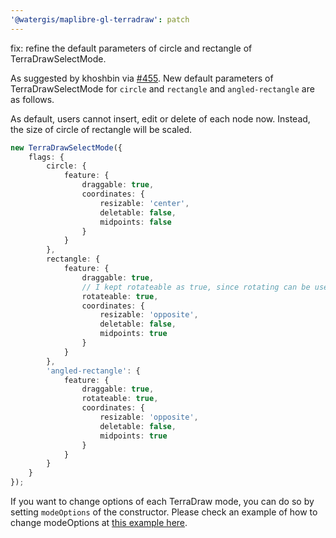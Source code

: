 ```yaml
---
'@watergis/maplibre-gl-terradraw': patch
---
```


fix: refine the default parameters of circle and rectangle of TerraDrawSelectMode.

As suggested by khoshbin via [#455](https://github.com/watergis/maplibre-gl-terradraw/issues/455). New default parameters of TerraDrawSelectMode for `circle` and `rectangle` and `angled-rectangle` are as follows.

As default, users cannot insert, edit or delete of each node now. Instead, the size of circle of rectangle will be scaled.

```ts
new TerraDrawSelectMode({
	flags: {
		circle: {
			feature: {
				draggable: true,
				coordinates: {
					resizable: 'center',
					deletable: false,
					midpoints: false
				}
			}
		},
		rectangle: {
			feature: {
				draggable: true,
				// I kept rotateable as true, since rotating can be useful for some circumstances.
				rotateable: true,
				coordinates: {
					resizable: 'opposite',
					deletable: false,
					midpoints: true
				}
			}
		},
		'angled-rectangle': {
			feature: {
				draggable: true,
				rotateable: true,
				coordinates: {
					resizable: 'opposite',
					deletable: false,
					midpoints: true
				}
			}
		}
	}
});
```

If you want to change options of each TerraDraw mode, you can do so by setting `modeOptions` of the constructor. Please check an example of how to change modeOptions at [this example here](https://terradraw.water-gis.com/examples/change-style).
